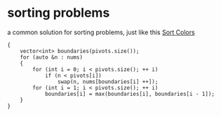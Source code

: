 # sorting problems  
a common solution for sorting problems, just like this [Sort Colors](https://leetcode.com/problems/sort-colors/)

```void partition(vector<int> & nums, vector<int> const & pivots)
{
    vector<int> boundaries(pivots.size());
    for (auto &n : nums)
    {
        for (int i = 0; i < pivots.size(); ++ i)
            if (n < pivots[i])
                swap(n, nums[boundaries[i] ++]);
        for (int i = 1; i < pivots.size(); ++ i)
            boundaries[i] = max(boundaries[i], boundaries[i - 1]);
    }
}
```
